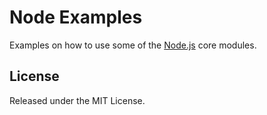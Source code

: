 # Node Examples

Examples on how to use some of the [Node.js](http://nodejs.org/api/) core modules.

## License

Released under the MIT License.
